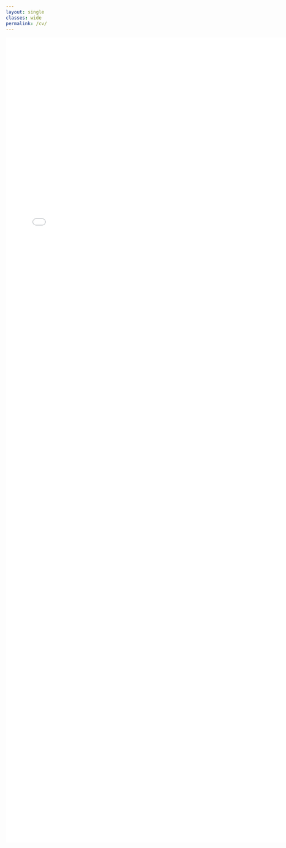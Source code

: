 ```yaml
---
layout: single
classes: wide
permalink: /cv/
---
```


<embed src="/assets/pdf/cv_website.pdf" type="application/pdf" width="740px" height="2100px" />
